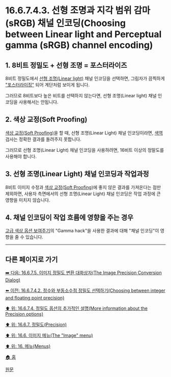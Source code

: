 # 16.6.7.4.3. 선형 조명과 지각 범위 감마(sRGB) 채널 인코딩(Choosing between Linear light and Perceptual gamma (sRGB) channel encoding)

<a id="16-06-07-04-03-s1"></a>

## 1. 8비트 정밀도 + 선형 조명 = 포스터라이즈
8비트 정밀도에서 [선형 조명(Linear light)](./19-glossaryx-linear_light.md) 채널 인코딩을 선택하면, 그림자가 끔찍하게 ["포스터라이징"](./16-08-57-posterize.md) 되어 계단처럼 보이게 됩니다.

그러므로 8비트보다 높은 비트를 선택하지 않는다면, 선형 조명(Linear light) 채널 인코딩을 사용해서는 안됩니다.

<a id="16-06-07-04-03-s2"></a>

## 2. 색상 교정(Soft Proofing)
[색상 교정(Soft Proofing)](./19-glossaryx-soft_proofing.md)을 할 때, 선형 조명(Linear Light) 채널 인코딩이라면, [색역](./19-glossaryx-gamut.md) 검사는 정확한 결과를 돌려주지 못합니다.

그러므로 선형 조명(Linear Light) 채널 인코딩을 사용하려면, 16비트 이상의 정말도를 사용해야 합니다.

<a id="16-06-07-04-03-s3"></a>

## 3. 선형 조명(Linear Light) 채널 인코딩과 작업과정
8비트 이미지 수정과 [색상 교정(Soft Proofing)](./19-glossaryx-soft_proofing.md)에 좋지 않은 결과를 가져온다는 점만 제외하면, 사용자 측면에서의 선형 조명(Linear Light) 채널 인코딩은 작업 과정에 큰 영향을 미치지 않습니다.

<a id="16-06-07-04-03-s4"></a>

## 4. 채널 인코딩이 작업 흐름에 영향을 주는 경우
[고급 색상 옵션 보여주기](./12-01-04-06-filter_dialogs.md)의 "Gamma hack"을 사용한 결과에 대해 "채널 인코딩"이 영향을 줄 수 있습니다.

***

## 다른 페이지로 가기

[➡️ 다음: 16.6.7.5. 이미지 정밀도 변환 대화상자(The Image Precision Conversion Dialog)](./16-06-07-05-the_image_precision_conversion_dialog.md)

[⬅️ 이전: 16.6.7.4.2. 정수와 부동소수점 정밀도 선택하기(Choosing between integer and floating point precision)](./16-06-07-04-02-choosing_between_integer_and_floating_point_precision.md)

[⬆️ 위: 16.6.7.4. 정밀도 옵션의 추가적인 설명(More information about the Precision options)](./16-06-07-04-00-more_information_about_the_precision_options.md)

[⬆️ 위: 16.6.7. 정밀도(Precision)](./16-06-07-00-precision.md)

[⬆️ 위: 16.6. 이미지 메뉴(The "Image" menu)](./16-06-00-the-image-menu.md)

[⬆️ 위: 16. 메뉴(Menus)](./16-00-menus.md)

[🏠 홈](./00-home.md)

[원문](https://docs.gimp.org/2.10/ko/gimp-image-precision.html#idm26656)